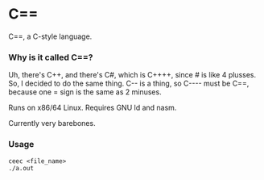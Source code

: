# C==
C==, a C-style language.

### Why is it called C==?
Uh, there's C++, and there's C#, which is C++++, since # is like 4 plusses. So, I decided to do the same thing. C-- is a thing, so C---- must be C==, because one = sign is the same as 2 minuses.

Runs on x86/64 Linux. Requires GNU ld and nasm.

Currently very barebones.

### Usage
```
ceec <file_name>
./a.out
```
